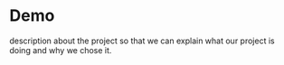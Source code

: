 # Demo

description about the project so that we can explain what our project is doing and why we chose it.

